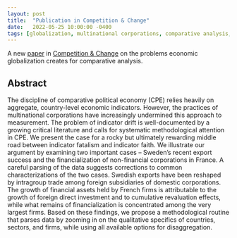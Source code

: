 ```yaml
---
layout: post
title:  "Publication in Competition & Change"
date:   2022-05-25 10:00:00 -0400
tags: [globalization, multinational corporations, comparative analysis, global value chains, historical analysis, political economy]
---
```


A new [paper](https://journals.sagepub.com/doi/pdf/10.1177/10245294221093704) in [Competition & Change](https://journals.sagepub.com/home/cch) on the problems economic globalization creates for comparative analysis.

<!--more-->

## Abstract

The discipline of comparative political economy (CPE) relies heavily on aggregate, country-level economic indicators. However, the practices of multinational corporations have increasingly undermined this approach to measurement. The problem of indicator drift is well-documented by a growing critical literature and calls for systematic methodological attention in CPE. We present the case for a rocky but ultimately rewarding middle road between indicator fatalism and indicator faith. We illustrate our argument by examining two important cases – Sweden’s recent export success and the financialization of non-financial corporations in France. A careful parsing of the data suggests corrections to common characterizations of the two cases. Swedish exports have been reshaped by intragroup trade among foreign subsidiaries of domestic corporations. The growth of financial assets held by French firms is attributable to the growth of foreign direct investment and to cumulative revaluation effects, while what remains of financialization is concentrated among the very largest firms. Based on these findings, we propose a methodological routine that parses data by zooming in on the qualitative specifics of countries, sectors, and firms, while using all available options for disaggregation. 